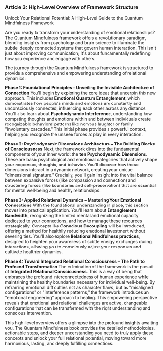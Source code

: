 ### Article 3: High-Level Overview of Framework Structure
Unlock Your Relational Potential: A High-Level Guide to the Quantum Mindfulness Framework

Are you ready to transform your understanding of emotional relationships? The Quantum Mindfulness framework offers a revolutionary paradigm, blending insights from psychology and brain science to illuminate the subtle, deeply connected systems that govern human interaction. This isn't just about improving communication; it's about fundamentally redefining how you experience and engage with others.

The journey through the Quantum Mindfulness framework is structured to provide a comprehensive and empowering understanding of relational dynamics:

**Phase 1: Foundational Principles – Unveiling the Invisible Architecture of Connection**
You'll begin by exploring the core ideas that underpin this new approach. This includes **Emotional Quantum Entanglement**, which demonstrates how people's minds and emotions are constantly and unconsciously connected, influencing each other across any distance. You'll also learn about **Psychodynamic Interference**, understanding how competing thoughts and emotions within and between individuals create recognizable behavioral patterns like nervous laughter or family "involuntary cascades." This initial phase provides a powerful context, helping you recognize the unseen forces at play in every interaction.

**Phase 2: Psychodynamic Dimensions Architecture – The Building Blocks of Consciousness**
Next, the framework dives into the fundamental components of your inner world: the **ten Psychodynamic Dimensions**. These are basic psychological and emotional categories that actively shape your responses, thoughts, and behavior. You'll discover how these dimensions interact in a dynamic network, creating your unique "dimensional signature." Crucially, you'll gain insight into the vital balance between expansive forces (like compassion and connection) and structuring forces (like boundaries and self-preservation) that are essential for mental well-being and healthy relationships.

**Phase 3: Applied Relational Dynamics – Mastering Your Emotional Connections**
With the foundational understanding in place, this section moves into practical application. You'll learn about **Entanglement Bandwidth**, recognizing the limited mental and emotional capacity dedicated to your connections, and how to manage these resources strategically. Concepts like **Conscious Decoupling** will be introduced, offering a method for healthily reducing emotional investment without severing ties. You'll also explore **Relational Mindfulness practices**, designed to heighten your awareness of subtle energy exchanges during interactions, allowing you to consciously adjust your responses and cultivate healthier dynamics.

**Phase 4: Toward Integrated Relational Consciousness – The Path to Profound Transformation**
The culmination of the framework is the pursuit of **Integrated Relational Consciousness**. This is a way of being that embraces the profound interconnectedness of human experience while maintaining the healthy boundaries necessary for individual well-being. By reframing emotional difficulties not as character flaws, but as "misaligned configurations" or "interference patterns," the framework introduces an "emotional engineering" approach to healing. This empowering perspective reveals that emotional and relational challenges are active, changeable configurations that can be transformed with the right understanding and conscious intervention.

This high-level overview offers a glimpse into the profound insights awaiting you. The Quantum Mindfulness book provides the detailed methodologies, actionable steps, and deeper understanding you need to truly apply these concepts and unlock your full relational potential, moving toward more harmonious, lasting, and deeply fulfilling connections.